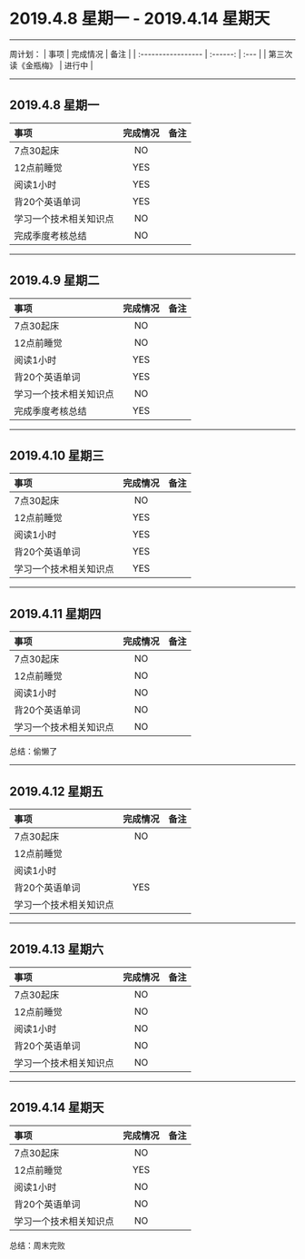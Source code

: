 # **2019.4.8 星期一 - 2019.4.14 星期天**

***

周计划：
| 事项               | 完成情况 | 备注 |
| :----------------- | :------: | :--- |
| 第三次读《金瓶梅》 |  进行中  |

***

## 2019.4.8 星期一

| 事项                   | 完成情况 | 备注 |
| :--------------------- | :------: | :--- |
| 7点30起床              |    NO    |      |
| 12点前睡觉             |   YES    |
| 阅读1小时              |   YES    |
| 背20个英语单词         |   YES    |
| 学习一个技术相关知识点 |    NO    |
| 完成季度考核总结       |    NO    |

***

## 2019.4.9 星期二

| 事项                   | 完成情况 | 备注 |
| :--------------------- | :------: | :--- |
| 7点30起床              |    NO    |      |
| 12点前睡觉             |    NO    |
| 阅读1小时              |   YES    |
| 背20个英语单词         |   YES    |
| 学习一个技术相关知识点 |    NO    |
| 完成季度考核总结       |   YES    |


***

## 2019.4.10 星期三

| 事项                   | 完成情况 | 备注 |
| :--------------------- | :------: | :--- |
| 7点30起床              |    NO    |      |
| 12点前睡觉             |   YES    |
| 阅读1小时              |   YES    |
| 背20个英语单词         |   YES    |
| 学习一个技术相关知识点 |   YES    |


***

## 2019.4.11 星期四

| 事项                   | 完成情况 | 备注 |
| :--------------------- | :------: | :--- |
| 7点30起床              |    NO    |      |
| 12点前睡觉             |    NO    |
| 阅读1小时              |    NO    |
| 背20个英语单词         |    NO    |
| 学习一个技术相关知识点 |    NO    |


总结：偷懒了

***

## 2019.4.12 星期五

| 事项                   | 完成情况 | 备注 |
| :--------------------- | :------: | :--- |
| 7点30起床              |    NO    |      |
| 12点前睡觉             |          |
| 阅读1小时              |          |
| 背20个英语单词         |   YES    |
| 学习一个技术相关知识点 |          |

***

## 2019.4.13 星期六

| 事项                   | 完成情况 | 备注 |
| :--------------------- | :------: | :--- |
| 7点30起床              |    NO    |      |
| 12点前睡觉             |    NO    |
| 阅读1小时              |    NO    |
| 背20个英语单词         |    NO    |
| 学习一个技术相关知识点 |    NO    |


***

## 2019.4.14 星期天

| 事项                   | 完成情况 | 备注 |
| :--------------------- | :------: | :--- |
| 7点30起床              |    NO    |      |
| 12点前睡觉             |   YES    |
| 阅读1小时              |    NO    |
| 背20个英语单词         |    NO    |
| 学习一个技术相关知识点 |    NO    |


总结：周末完败